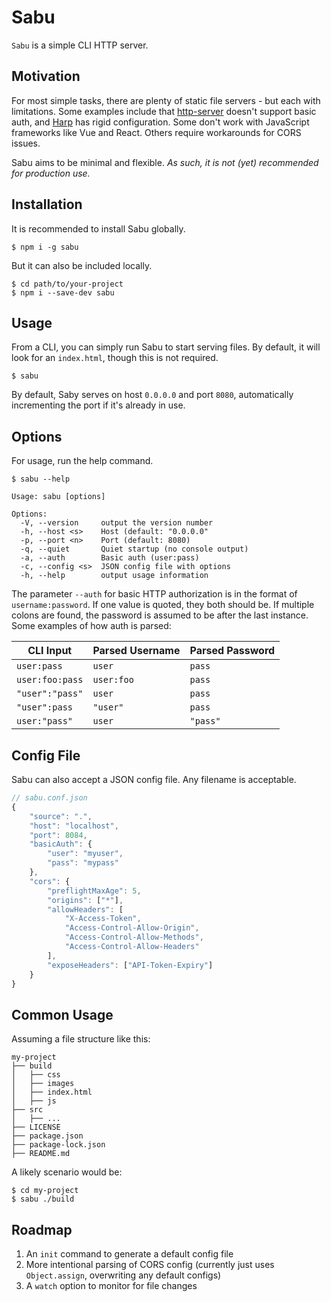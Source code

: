 # Sabu

`Sabu` is a simple CLI HTTP server.


## Motivation

For most simple tasks, there are plenty of static
file servers - but each with limitations. Some examples
include that [http-server](https://github.com/indexzero/http-server)
doesn't support basic auth, and [Harp](http://harpjs.com) has rigid
configuration. Some don't work with JavaScript frameworks like
Vue and React. Others require workarounds for CORS issues.

Sabu aims to be minimal and flexible. _As such, it is not (yet)
recommended for production use._


## Installation

It is recommended to install Sabu globally.

```shell
$ npm i -g sabu
```

But it can also be included locally.

```shell
$ cd path/to/your-project
$ npm i --save-dev sabu
```


## Usage

From a CLI, you can simply run Sabu to start serving files. By default,
it will look for an `index.html`, though this is not required.

```shell
$ sabu
```

By default, Saby serves on host `0.0.0.0` and port `8080`, automatically
incrementing the port if it's already in use.


## Options

For usage, run the help command.

```shell
$ sabu --help

Usage: sabu [options]

Options:
  -V, --version     output the version number
  -h, --host <s>    Host (default: "0.0.0.0"
  -p, --port <n>    Port (default: 8080)
  -q, --quiet       Quiet startup (no console output)
  -a, --auth        Basic auth (user:pass)
  -c, --config <s>  JSON config file with options
  -h, --help        output usage information
```

The parameter `--auth` for basic HTTP authorization is in the format
of `username:password`. If one value is quoted, they both should
be. If multiple colons are found, the password is assumed to be after
the last instance. Some examples of how auth is parsed:

| CLI Input       | Parsed Username   | Parsed Password |
| --------------- | ----------------- | --------------- |
| `user:pass`     | `user`            | `pass`          |
| `user:foo:pass` | `user:foo`        | `pass`          |
| `"user":"pass"` | `user`            | `pass`          |
| `"user":pass`   | `"user"`          | `pass`          |
| `user:"pass"`   | `user`            | `"pass"`        |


## Config File

Sabu can also accept a JSON config file. Any filename is acceptable.

```javascript
// sabu.conf.json
{
    "source": ".",
    "host": "localhost",
    "port": 8084,
    "basicAuth": {
		"user": "myuser",
		"pass": "mypass"
    },
    "cors": {
        "preflightMaxAge": 5,
        "origins": ["*"],
        "allowHeaders": [
            "X-Access-Token",
            "Access-Control-Allow-Origin",
            "Access-Control-Allow-Methods",
            "Access-Control-Allow-Headers"
        ],
        "exposeHeaders": ["API-Token-Expiry"]
    }
}
```


## Common Usage

Assuming a file structure like this:

```
my-project
├── build
│   ├── css
│   ├── images
│   ├── index.html
│   ├── js
├── src
│   ├── ...
├── LICENSE
├── package.json
├── package-lock.json
├── README.md
```

A likely scenario would be:

```shell
$ cd my-project
$ sabu ./build
```

## Roadmap

1. An `init` command to generate a default config file
2. More intentional parsing of CORS config (currently just uses `Object.assign`, overwriting any default configs)
3. A `watch` option to monitor for file changes
